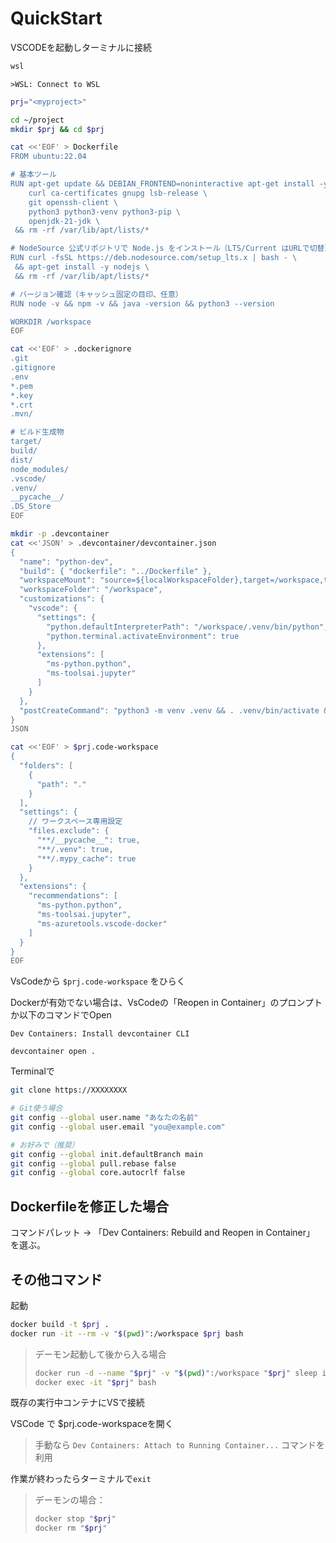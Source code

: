 # QuickStart

VSCODEを起動しターミナルに接続

```ps
wsl
```


```vscode
>WSL: Connect to WSL
```

```bash
prj="<myproject>"
```


```bash
cd ~/project
mkdir $prj && cd $prj

cat <<'EOF' > Dockerfile
FROM ubuntu:22.04

# 基本ツール
RUN apt-get update && DEBIAN_FRONTEND=noninteractive apt-get install -y \
    curl ca-certificates gnupg lsb-release \
    git openssh-client \
    python3 python3-venv python3-pip \
    openjdk-21-jdk \
 && rm -rf /var/lib/apt/lists/*

# NodeSource 公式リポジトリで Node.js をインストール（LTS/Current はURLで切替）
RUN curl -fsSL https://deb.nodesource.com/setup_lts.x | bash - \
 && apt-get install -y nodejs \
 && rm -rf /var/lib/apt/lists/*

# バージョン確認（キャッシュ固定の目印、任意）
RUN node -v && npm -v && java -version && python3 --version

WORKDIR /workspace
EOF

cat <<'EOF' > .dockerignore
.git
.gitignore
.env
*.pem
*.key
*.crt
.mvn/

# ビルド生成物
target/
build/
dist/
node_modules/
.vscode/
.venv/
__pycache__/
.DS_Store
EOF

mkdir -p .devcontainer
cat <<'JSON' > .devcontainer/devcontainer.json
{
  "name": "python-dev",
  "build": { "dockerfile": "../Dockerfile" },
  "workspaceMount": "source=${localWorkspaceFolder},target=/workspace,type=bind",
  "workspaceFolder": "/workspace",
  "customizations": {
    "vscode": {
      "settings": {
        "python.defaultInterpreterPath": "/workspace/.venv/bin/python",
        "python.terminal.activateEnvironment": true
      },
      "extensions": [
        "ms-python.python",
        "ms-toolsai.jupyter"
      ]
    }
  },
  "postCreateCommand": "python3 -m venv .venv && . .venv/bin/activate && python -V"
}
JSON

cat <<'EOF' > $prj.code-workspace
{
  "folders": [
    {
      "path": "."
    }
  ],
  "settings": {
    // ワークスペース専用設定
    "files.exclude": {
      "**/__pycache__": true,
      "**/.venv": true,
      "**/.mypy_cache": true
    }
  },
  "extensions": {
    "recommendations": [
      "ms-python.python",
      "ms-toolsai.jupyter",
      "ms-azuretools.vscode-docker"
    ]
  }
}
EOF

```


VsCodeから
`$prj.code-workspace`
をひらく

Dockerが有効でない場合は、VsCodeの「Reopen in Container」のプロンプトか以下のコマンドでOpen
``` VsCode
Dev Containers: Install devcontainer CLI
```

```
devcontainer open .
```


Terminalで
```bash
git clone https://XXXXXXXX

# Git使う場合
git config --global user.name "あなたの名前"
git config --global user.email "you@example.com"

# お好みで（推奨）
git config --global init.defaultBranch main
git config --global pull.rebase false
git config --global core.autocrlf false
```




## Dockerfileを修正した場合

コマンドパレット →
「Dev Containers: Rebuild and Reopen in Container」 を選ぶ。





## その他コマンド




起動

```bash
docker build -t $prj .
docker run -it --rm -v "$(pwd)":/workspace $prj bash
```

>デーモン起動して後から入る場合
>```bash
>docker run -d --name "$prj" -v "$(pwd)":/workspace "$prj" sleep infinity
>docker exec -it "$prj" bash
>```
>



既存の実行中コンテナにVSで接続

VSCode で $prj.code-workspaceを開く

> 手動なら
> `Dev Containers: Attach to Running Container...`
> コマンドを利用

作業が終わったらターミナルで`exit`

>デーモンの場合：
>```bash
>docker stop "$prj"
>docker rm "$prj"
>```

